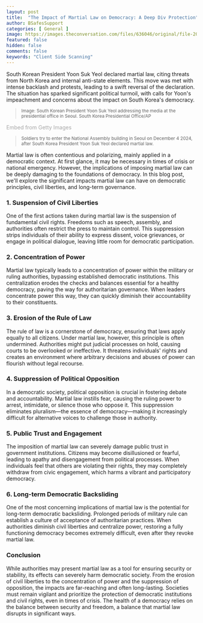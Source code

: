 ```yaml
---
layout: post
title:  "The Impact of Martial Law on Democracy: A Deep Div Protection"
author: BSafesSupport
categories: [ General ]
image: https://images.theconversation.com/files/636046/original/file-20241204-19-nb5c71.jpg?ixlib=rb-4.1.0&q=30&auto=format&w=600&h=400&fit=crop&dpr=2
featured: false 
hidden: false
comments: false
keywords: "Client Side Scanning"
---
```


South Korean President Yoon Suk Yeol declared martial law, citing threats from North Korea and internal anti-state elements. This move was met with intense backlash and protests, leading to a swift reversal of the declaration. The situation has sparked significant political turmoil, with calls for Yoon's impeachment and concerns about the impact on South Korea's democracy.

> <sup>Image: South Korean President Yoon Suk Yeol addressing the media at the presidential office in Seoul. South Korea Presidential Office/AP</sup>

<a id='1pem_nRQTQp8KKUT0ZFsVA' class='gie-single' href='http://www.gettyimages.com/detail/2187503519' target='_blank' style='color:#a7a7a7;text-decoration:none;font-weight:normal !important;border:none;display:inline-block;'>Embed from Getty Images</a><script>window.gie=window.gie||function(c){(gie.q=gie.q||[]).push(c)};gie(function(){gie.widgets.load({id:'1pem_nRQTQp8KKUT0ZFsVA',sig:'LquZAqDUVrzCP-y1FbTYXlg3iKOvhwycgHscXUPSI90=',w:'594px',h:'396px',items:'2187503519',caption: true ,tld:'com',is360: false })});</script><script src='//embed-cdn.gettyimages.com/widgets.js' charset='utf-8' async></script>

> <sup>Soldiers try to enter the National Assembly building in Seoul on December 4 2024, after South Korea President Yoon Suk Yeol declared martial law.</sup>

Martial law is often contentious and polarizing, mainly applied in a democratic context. At first glance, it may be necessary in times of crisis or national emergency. However, the implications of imposing martial law can be deeply damaging to the foundations of democracy. In this blog post, we'll explore the significant impacts martial law can have on democratic principles, civil liberties, and long-term governance.

### 1. Suspension of Civil Liberties

One of the first actions taken during martial law is the suspension of fundamental civil rights. Freedoms such as speech, assembly, and authorities often restrict the press to maintain control. This suppression strips individuals of their ability to express dissent, voice grievances, or engage in political dialogue, leaving little room for democratic participation.

### 2. Concentration of Power

Martial law typically leads to a concentration of power within the military or ruling authorities, bypassing established democratic institutions. This centralization erodes the checks and balances essential for a healthy democracy, paving the way for authoritarian governance. When leaders concentrate power this way, they can quickly diminish their accountability to their constituents.

### 3. Erosion of the Rule of Law

The rule of law is a cornerstone of democracy, ensuring that laws apply equally to all citizens. Under martial law, however, this principle is often undermined. Authorities might put judicial processes on hold, causing courts to be overlooked or ineffective. It threatens individuals' rights and creates an environment where arbitrary decisions and abuses of power can flourish without legal recourse.

### 4. Suppression of Political Opposition

In a democratic society, political opposition is crucial in fostering debate and accountability. Martial law instills fear, causing the ruling power to arrest, intimidate, or silence those who oppose it. This suppression eliminates pluralism—the essence of democracy—making it increasingly difficult for alternative voices to challenge those in authority.

### 5. Public Trust and Engagement

The imposition of martial law can severely damage public trust in government institutions. Citizens may become disillusioned or fearful, leading to apathy and disengagement from political processes. When individuals feel that others are violating their rights, they may completely withdraw from civic engagement, which harms a vibrant and participatory democracy.

### 6. Long-term Democratic Backsliding

One of the most concerning implications of martial law is the potential for long-term democratic backsliding. Prolonged periods of military rule can establish a culture of acceptance of authoritarian practices. When authorities diminish civil liberties and centralize power, restoring a fully functioning democracy becomes extremely difficult, even after they revoke martial law.

### Conclusion

While authorities may present martial law as a tool for ensuring security or stability, its effects can severely harm democratic society. From the erosion of civil liberties to the concentration of power and the suppression of opposition, the impacts are far-reaching and often long-lasting. Societies must remain vigilant and prioritize the protection of democratic institutions and civil rights, even in times of crisis. The health of a democracy relies on the balance between security and freedom, a balance that martial law disrupts in significant ways.
